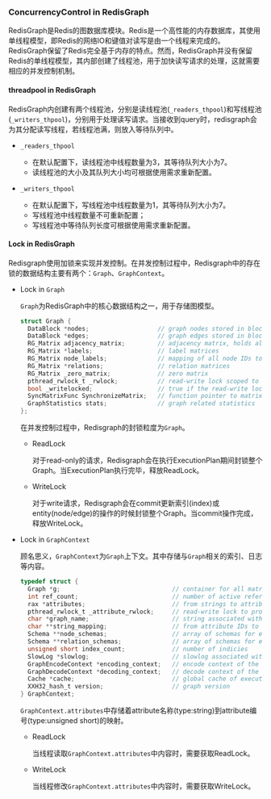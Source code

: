  ### ConcurrencyControl in RedisGraph

RedisGraph是Redis的图数据库模块。Redis是一个高性能的内存数据库，其使用单线程模型，即Redis的网络IO和键值对读写是由一个线程来完成的。RedisGraph保留了Redis完全基于内存的特点。然而，RedisGraph并没有保留Redis的单线程模型，其内部创建了线程池，用于加快读写请求的处理，这就需要相应的并发控制机制。

#### threadpool in RedisGraph

RedisGraph内创建有两个线程池，分别是读线程池(`_readers_thpool`)和写线程池(`_writers_thpool`)，分别用于处理读写请求。当接收到query时，redisgraph会为其分配读写线程，若线程池满，则放入等待队列中。

- `_readers_thpool`
  - 在默认配置下，读线程池中线程数量为3，其等待队列大小为7。
  - 读线程池的大小及其队列大小均可根据使用需求重新配置。
  
- `_writers_thpool`
  - 在默认配置下，写线程池中线程数量为1，其等待队列大小为7。
  - 写线程池中线程数量不可重新配置；
  - 写线程池中等待队列长度可根据使用需求重新配置。

#### Lock in RedisGraph

Redisgraph使用加锁来实现并发控制。在并发控制过程中，Redisgraph中的存在锁的数据结构主要有两个：`Graph`、`GraphContext`。

- Lock in `Graph`

  `Graph`为RedisGraph中的核心数据结构之一，用于存储图模型。

  ```c
  struct Graph {
  	DataBlock *nodes;                   // graph nodes stored in blocks
  	DataBlock *edges;                   // graph edges stored in blocks
  	RG_Matrix adjacency_matrix;         // adjacency matrix, holds all graph connections
  	RG_Matrix *labels;                  // label matrices
  	RG_Matrix node_labels;              // mapping of all node IDs to all labels possessed by each node
  	RG_Matrix *relations;               // relation matrices
  	RG_Matrix _zero_matrix;             // zero matrix
  	pthread_rwlock_t _rwlock;           // read-write lock scoped to this specific graph
  	bool _writelocked;                  // true if the read-write lock was acquired by a writer
  	SyncMatrixFunc SynchronizeMatrix;   // function pointer to matrix synchronization routine
  	GraphStatistics stats;              // graph related statistics
  };
  ```
  
  在并发控制过程中，Redisgraph的封锁粒度为`Graph`。
  
  - ReadLock
  
    对于read-only的请求，Redisgraph会在执行ExecutionPlan期间封锁整个Graph。当ExecutionPlan执行完毕，释放ReadLock。
  
  - WriteLock
  
    对于write请求，Redisgraph会在commit更新索引(index)或entity(node/edge)的操作的时候封锁整个Graph。当commit操作完成，释放WriteLock。

- Lock in `GraphContext`

  顾名思义，`GraphContext`为`Graph`上下文。其中存储与`Graph`相关的索引、日志等内容。

  ```c
  typedef struct {
  	Graph *g;                               // container for all matrices and entity properties
  	int ref_count;                          // number of active references
  	rax *attributes;                        // from strings to attribute IDs
  	pthread_rwlock_t _attribute_rwlock;     // read-write lock to protect access to the attribute maps
  	char *graph_name;                       // string associated with graph
  	char **string_mapping;                  // from attribute IDs to strings
  	Schema **node_schemas;                  // array of schemas for each node label
  	Schema **relation_schemas;              // array of schemas for each relation type
  	unsigned short index_count;             // number of indicies
  	SlowLog *slowlog;                       // slowlog associated with graph
  	GraphEncodeContext *encoding_context;   // encode context of the graph
  	GraphDecodeContext *decoding_context;   // decode context of the graph
  	Cache *cache;                           // global cache of execution plans
  	XXH32_hash_t version;                   // graph version
  } GraphContext;
  ```

  `GraphContext.attributes`中存储着attribute名称(type:string)到attribute编号(type:unsigned short)的映射。

  - ReadLock

    当线程读取`GraphContext.attributes`中内容时，需要获取ReadLock。

  - WriteLock

    当线程修改`GraphContext.attributes`中内容时，需要获取WriteLock。